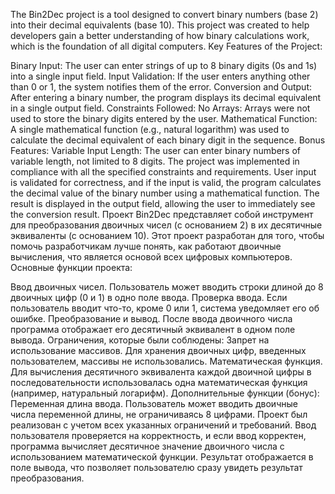The Bin2Dec project is a tool designed to convert binary numbers (base 2) into their decimal equivalents (base 10). This project was created to help developers gain a better understanding of how binary calculations work, which is the foundation of all digital computers. Key Features of the Project:

Binary Input: The user can enter strings of up to 8 binary digits (0s and 1s) into a single input field.
Input Validation: If the user enters anything other than 0 or 1, the system notifies them of the error.
Conversion and Output: After entering a binary number, the program displays its decimal equivalent in a single output field. Constraints Followed:
No Arrays: Arrays were not used to store the binary digits entered by the user.
Mathematical Function: A single mathematical function (e.g., natural logarithm) was used to calculate the decimal equivalent of each binary digit in the sequence. Bonus Features:
Variable Input Length: The user can enter binary numbers of variable length, not limited to 8 digits. The project was implemented in compliance with all the specified constraints and requirements. User input is validated for correctness, and if the input is valid, the program calculates the decimal value of the binary number using a mathematical function. The result is displayed in the output field, allowing the user to immediately see the conversion result.
Проект Bin2Dec представляет собой инструмент для преобразования двоичных чисел (с основанием 2) в их десятичные эквиваленты (с основанием 10). Этот проект разработан для того, чтобы помочь разработчикам лучше понять, как работают двоичные вычисления, что является основой всех цифровых компьютеров. Основные функции проекта:

Ввод двоичных чисел. Пользователь может вводить строки длиной до 8 двоичных цифр (0 и 1) в одно поле ввода.
Проверка ввода. Если пользователь вводит что-то, кроме 0 или 1, система уведомляет его об ошибке.
Преобразование и вывод. После ввода двоичного числа программа отображает его десятичный эквивалент в одном поле вывода. Ограничения, которые были соблюдены:
Запрет на использование массивов. Для хранения двоичных цифр, введенных пользователем, массивы не использовались.
Математическая функция. Для вычисления десятичного эквивалента каждой двоичной цифры в последовательности использовалась одна математическая функция (например, натуральный логарифм). Дополнительные функции (бонус):
Переменная длина ввода. Пользователь может вводить двоичные числа переменной длины, не ограничиваясь 8 цифрами. Проект был реализован с учетом всех указанных ограничений и требований. Ввод пользователя проверяется на корректность, и если ввод корректен, программа вычисляет десятичное значение двоичного числа с использованием математической функции. Результат отображается в поле вывода, что позволяет пользователю сразу увидеть результат преобразования.
